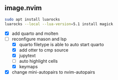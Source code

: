 ## image.nvim
```bash
sudo apt install luarocks
luarocks --local --lua-version=5.1 install magick
```

- [x] add quarto and molten
- [ ] reconfigure mason and lsp
    - [x] quarto filetype is able to auto start quarto
    - [x] add otter to cmp source
    - [x] jupytext
    - [ ] auto highlight cells 
    - [x] keymaps
- [x] change mini-autopairs to nvim-autopairs 
